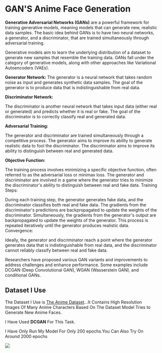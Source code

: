 # **GAN'S Anime Face Generation**

**Generative Adversarial Networks (GANs)**   are a powerful framework for training generative models, meaning models that can generate new, realistic data samples. The basic idea behind GANs is to have two neural networks, a generator, and a discriminator, that are trained simultaneously through adversarial training.

Generative models aim to learn the underlying distribution of a dataset to generate new samples that resemble the training data. GANs fall under the category of generative models, along with other approaches like Variational Autoencoders (VAEs).

**Generator Network:**
The generator is a neural network that takes random noise as input and generates synthetic data samples. The goal of the generator is to produce data that is indistinguishable from real data.

**Discriminator Network:**

The discriminator is another neural network that takes input data (either real or generated) and predicts whether it is real or fake. The goal of the discriminator is to correctly classify real and generated data.

**Adversarial Training:**

The generator and discriminator are trained simultaneously through a competitive process. The generator aims to improve its ability to generate realistic data to fool the discriminator. The discriminator aims to improve its ability to distinguish between real and generated data.

**Objective Function:**

The training process involves minimizing a specific objective function, often referred to as the adversarial loss or minimax loss. The generator and discriminator are involved in a game where the generator tries to minimize the discriminator's ability to distinguish between real and fake data. Training Steps:

During each training step, the generator generates fake data, and the discriminator classifies both real and fake data. The gradients from the discriminator's predictions are backpropagated to update the weights of the discriminator. Simultaneously, the gradients from the generator's output are backpropagated to update the weights of the generator. This process is repeated iteratively until the generator produces realistic data. Convergence:

Ideally, the generator and discriminator reach a point where the generator generates data that is indistinguishable from real data, and the discriminator cannot reliably classify between real and fake data.

Researchers have proposed various GAN variants and improvements to address challenges and enhance performance. Some examples include DCGAN (Deep Convolutional GAN), WGAN (Wasserstein GAN), and conditional GANs.

## **Dataset I Use**
The Dataset I Use is [The Anime Dataset](https://www.kaggle.com/datasets/splcher/animefacedataset)...It Contains High Resolution Images Of Many Anime Characters Based On The Dataset Model Tries to Generate New Anime Faces.

I Have Used **DCGAN** For This Task.

I Have Only Run My Model For Only 200 epochs.You Can Also Try On Around 2000 epochs

![](https://encrypted-tbn0.gstatic.com/images?q=tbn:ANd9GcQgM9UHxSUdXI8VjC8FePagaBD_czX99mQEZxl58CgLZA&s])
